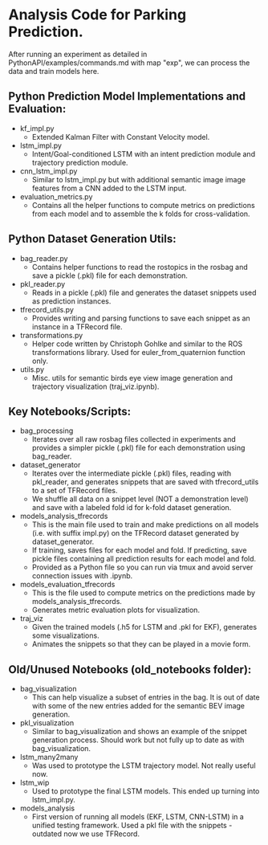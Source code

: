 # Analysis Code for Parking Prediction.
After running an experiment as detailed in PythonAPI/examples/commands.md with map "exp", we can process the data and train models here.

## Python Prediction Model Implementations and Evaluation:
  * kf_impl.py
    * Extended Kalman Filter with Constant Velocity model.
  * lstm_impl.py
    * Intent/Goal-conditioned LSTM with an intent prediction module and trajectory prediction module.
  * cnn_lstm_impl.py
    * Similar to lstm_impl.py but with additional semantic image image features from a CNN added to the LSTM input.
  * evaluation_metrics.py
    * Contains all the helper functions to compute metrics on predictions from each model and to assemble the k folds for cross-validation.

## Python Dataset Generation Utils:
  * bag_reader.py
    * Contains helper functions to read the rostopics in the rosbag and save a pickle (.pkl) file for each demonstration.
  * pkl_reader.py
    * Reads in a pickle (.pkl) file and generates the dataset snippets used as prediction instances.
  * tfrecord_utils.py
    * Provides writing and parsing functions to save each snippet as an instance in a TFRecord file.
  * transformations.py
    * Helper code written by Christoph Gohlke and similar to the ROS transformations library.  Used for euler_from_quaternion function only.
  * utils.py
    * Misc. utils for semantic birds eye view image generation and trajectory visualization (traj_viz.ipynb).

## Key Notebooks/Scripts:
  * bag_processing
    * Iterates over all raw rosbag files collected in experiments and provides a simpler pickle (.pkl) file for each demonstration using bag_reader.
  * dataset_generator
    * Iterates over the intermediate pickle (.pkl) files, reading with pkl_reader, and generates snippets that are saved with tfrecord_utils to a set of TFRecord files.
    * We shuffle all data on a snippet level (NOT a demonstration level) and save with a labeled fold id for k-fold dataset generation.
  * models_analysis_tfrecords
    * This is the main file used to train and make predictions on all models (i.e. with suffix impl.py) on the TFRecord dataset generated by dataset_generator.
    * If training, saves files for each model and fold.  If predicting, save pickle files containing all prediction results for each model and fold.
    * Provided as a Python file so you can run via tmux and avoid server connection issues with .ipynb.
  * models_evaluation_tfrecords
    * This is the file used to compute metrics on the predictions made by models_analysis_tfrecords.
    * Generates metric evaluation plots for visualization.
  * traj_viz
    * Given the trained models (.h5 for LSTM and .pkl for EKF), generates some visualizations.
    * Animates the snippets so that they can be played in a movie form.

## Old/Unused Notebooks (old_notebooks folder):
  * bag_visualization
    * This can help visualize a subset of entries in the bag.  It is out of date with some of the new entries added for the semantic BEV image generation.
  * pkl_visualization
    * Similar to bag_visualization and shows an example of the snippet generation process.  Should work but not fully up to date as with bag_visualization.
  * lstm_many2many
    * Was used to prototype the LSTM trajectory model. Not really useful now.
  * lstm_wip
    * Used to prototype the final LSTM models.  This ended up turning into lstm_impl.py.
  * models_analysis
    * First version of running all models (EKF, LSTM, CNN-LSTM) in a unified testing framework.  Used a pkl file with the snippets - outdated now we use TFRecord.
